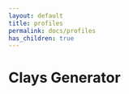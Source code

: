 ```yaml
---
layout: default
title: profiles
permalink: docs/profiles
has_children: true
---
```



# Clays Generator

